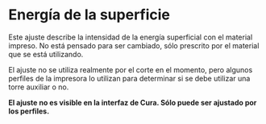 Energía de la superficie
====
Este ajuste describe la intensidad de la energía superficial con el material impreso. No está pensado para ser cambiado, sólo prescrito por el material que se está utilizando.

El ajuste no se utiliza realmente por el corte en el momento, pero algunos perfiles de la impresora lo utilizan para determinar si se debe utilizar una torre auxiliar o no.

**El ajuste no es visible en la interfaz de Cura. Sólo puede ser ajustado por los perfiles.**